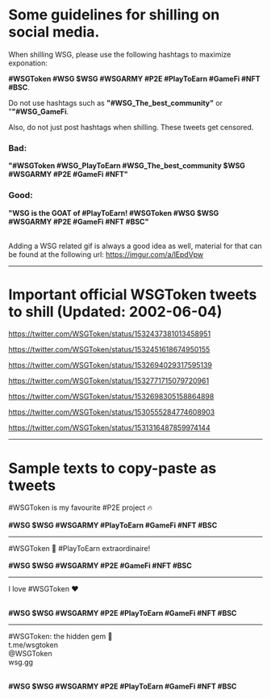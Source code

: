 <h1>Some guidelines for shilling on social media.</h1>

When shilling WSG, please use the following hashtags to maximize exponation:

<b>#WSGToken #WSG $WSG #WSGARMY #P2E #PlayToEarn #GameFi #NFT #BSC</b>.

Do not use hashtags such as <b>"#WSG_The_best_community"</b> or "<b>"#WSG_GameFi</b>.


Also, do not just post hashtags when shilling. These tweets get censored.


<h3>Bad:</h3>
<b>"#WSGToken #WSG_PlayToEarn #WSG_The_best_community $WSG #WSGARMY #P2E #GameFi #NFT"</b>

<h3>Good:</h3>
<b>"WSG is the GOAT of #PlayToEarn!
#WSGToken #WSG $WSG #WSGARMY #P2E #GameFi #NFT #BSC"</b>
<br>
<br>


Adding a WSG related gif is always a good idea as well, material for that can be found at the following url:
https://imgur.com/a/lEpdVpw
<hr>
<h1>Important official WSGToken tweets to shill (Updated: 2002-06-04)</h1>

https://twitter.com/WSGToken/status/1532437381013458951

https://twitter.com/WSGToken/status/1532451618674950155

https://twitter.com/WSGToken/status/1532694029317595139

https://twitter.com/WSGToken/status/1532771715079720961

https://twitter.com/WSGToken/status/1532698305158864898

https://twitter.com/WSGToken/status/1530555284774608903

https://twitter.com/WSGToken/status/1531316487859974144
<hr>
<h1>Sample texts to copy-paste as tweets</h1>

#WSGToken is my favourite #P2E project 🔥
<br>  
<b>#WSG $WSG #WSGARMY #PlayToEarn #GameFi #NFT #BSC</b>
<hr>
#WSGToken 🙌 #PlayToEarn extraordinaire!
<br><br>
<b>#WSG $WSG #WSGARMY #P2E #GameFi #NFT #BSC </b>
<hr>
I love #WSGToken ❤️ <br><br>
  
<b>#WSG $WSG #WSGARMY #P2E #PlayToEarn #GameFi #NFT #BSC</b>
<hr>
#WSGToken: the hidden gem 💎 <br>
t.me/wsgtoken<br>
@WSGToken<br>
wsg.gg
<br><br>
  
<b>#WSG $WSG #WSGARMY #P2E #PlayToEarn #GameFi #NFT #BSC</b>
